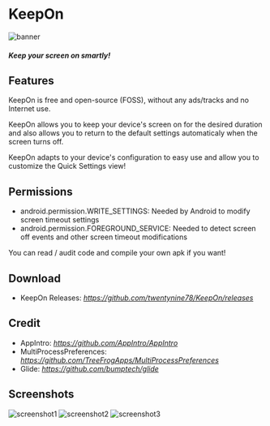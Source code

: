 # KeepOn

![banner](.github/banner.jpg?raw=true "Banner")

##### Keep your screen on smartly!

## Features

KeepOn is free and open-source (FOSS), without any ads/tracks and no Internet use.

KeepOn allows you to keep your device's screen on for the desired duration and also allows you to return to the default settings automaticaly when the screen turns off.

KeepOn adapts to your device's configuration to easy use and allow you to customize the Quick Settings view!

## Permissions

- android.permission.WRITE_SETTINGS: Needed by Android to modify screen timeout settings
- android.permission.FOREGROUND_SERVICE: Needed to detect screen off events and other screen timeout modifications

You can read / audit code and compile your own apk if you want!

## Download

- KeepOn Releases: *https://github.com/twentynine78/KeepOn/releases*

## Credit

- AppIntro: *https://github.com/AppIntro/AppIntro*
- MultiProcessPreferences: *https://github.com/TreeFrogApps/MultiProcessPreferences*
- Glide: *https://github.com/bumptech/glide*

## Screenshots

![screenshot1](.github/screenshot1.jpg?raw=true "Screenshot1")
![screenshot2](.github/screenshot2.jpg?raw=true "Screenshot2")
![screenshot3](.github/screenshot3.jpg?raw=true "Screenshot3")